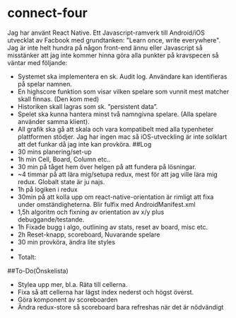 # connect-four
Jag har använt React Native. Ett Javascript-ramverk till Android/iOS utvecklat av Facbook med grundtanken: "Learn once, write everywhere".
Jag är inte helt hundra på någon front-end ännu eller Javascript så  misstänker att jag inte kommer hinna göra alla punkter på kravspecen så väntar med följande:
- Systemet ska implementera en sk. Audit log. Användare kan identifieras på spelar namnen.
- En highscore funktion som visar vilken spelare som vunnit mest matcher skall finnas. (Den kom med)
- Historiken skall lagras som sk. ”persistent data”.
- Spelet ska kunna hantera minst två namngivna spelare. (Alla spelare använder samma
klient).
- All grafik ska gå att skala och vara kompatibelt med alla typenheter plattformen stödjer. Jag har ingen mac så iOS-utveckling är inte solklart att det funkar då jag inte kan provköra.
##Log
- 30 mins planering/set-up
- 1h min Cell, Board, Column etc..
- 30 min på tåget hem över helgen på att fundera på lösningar.
- ~4 timmar på att lära mig/setupa redux, mest för att jag ville lära mig redux. Globalt state är ju najs.
- 1h på logiken i redux
- 30min på att kolla upp om react-native-orientation är rimligt att fixa under omständigheterna. Blir fulfix med AndroidManifest.xml
- 1,5h algoritm och fixning av orientation av x/y plus debuggande/testande.
- 1h Fixade bugg i algo, outlining av stats, reset av board, misc etc.
- 2h Reset-knapp, scoreboard, Nuvarande spelare
- 30 min provköra, ändra lite styles
-
- Totalt:

##To-Do(Önskelista)
- Stylea upp mer, bl.a. Räta till cellerna.
- Fixa så att cellerna har lägst index nederst och högst överst.
- Göra komponent av scoreboarden
- Ändra redux-store så scoreboard bara refreshas när det är nödvändigt
